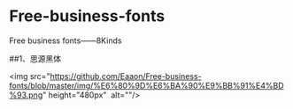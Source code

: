 # Free-business-fonts
Free business fonts——8Kinds

##1、思源黑体

<img src="https://github.com/Eaaon/Free-business-fonts/blob/master/img/%E6%80%9D%E6%BA%90%E9%BB%91%E4%BD%93.png" height="480px"  alt=""/>
